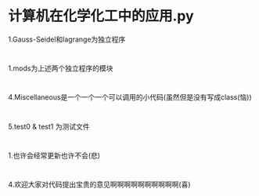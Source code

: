 计算机在化学化工中的应用.py
=
1.Gauss-Seidel和lagrange为独立程序
#
1.mods为上述两个独立程序的模块
#
4.Miscellaneous是一个一个一个可以调用的小代码(虽然但是没有写成class(恼))
#
5.test0 & test1 为测试文件
#
1.也许会经常更新也许不会(悲)
#
4.欢迎大家对代码提出宝贵的意见啊啊啊啊啊啊啊啊啊啊(喜)
#
